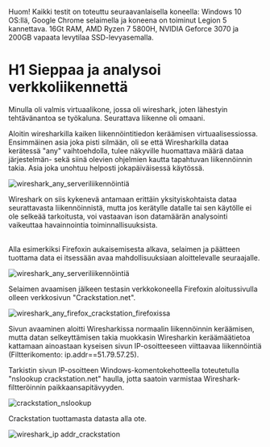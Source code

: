 Huom! Kaikki testit on toteuttu seuraavanlaisella koneella: Windows 10 OS:llä, Google Chrome selaimella ja koneena on toiminut Legion 5 kannettava. 16Gt RAM, AMD Ryzen 7 5800H, NVIDIA Geforce 3070 ja 200GB vapaata levytilaa SSD-levyasemalla.

# H1 Sieppaa ja analysoi verkkoliikennettä

Minulla oli valmis virtuaalikone, jossa oli wireshark, joten lähestyin tehtävänantoa se työkaluna.
Seurattava liikenne oli omaani.

Aloitin wiresharkilla kaiken liikennöintitiedon keräämisen virtuaalisessiossa. 
<br/>Ensimmäinen asia joka pisti silmään, oli se että Wiresharkilla dataa kerätessä "any" vaihtoehdolla, tulee näkyville huomattava määrä dataa järjestelmän- sekä siinä olevien ohjelmien kautta tapahtuvan liikennöinnin takia. Asia joka unohtuu helposti jokapäiväisessä käytössä.

![wireshark_any_serveriliikennöintiä](https://github.com/user-attachments/assets/d68962c9-742a-41aa-a736-741915d5c7d2)

Wireshark on siis kykenevä antamaan erittäin yksityiskohtaista dataa seurattavasta liikennöinnistä, mutta jos kerätylle datalle tai sen käytölle ei ole selkeää tarkoitusta, voi vastaavan ison datamäärän analysointi vaikeuttaa havainnointia toiminnallisuuksista. 

<br/>Alla esimerkiksi Firefoxin aukaisemisesta alkava, selaimen ja päätteen tuottama data ei itsessään avaa mahdollisuuksiaan aloittelevalle seuraajalle.

![wireshark_any_serveriliikennöintiä](https://github.com/user-attachments/assets/bd55bad7-45d9-44b7-a189-6618786a7368)

Selaimen avaamisen jälkeen testasin verkkokoneella Firefoxin aloitussivulla olleen verkkosivun "Crackstation.net".

![wireshark_any_firefox_crackstation_firefoxissa](https://github.com/user-attachments/assets/7dc0c369-519d-4c11-8013-9fe298b97adc)

Sivun avaaminen aloitti Wiresharkissa normaalin liikennöinnin keräämisen, mutta datan selkeyttämisen takia muokkasin Wiresharkin keräämäätietoa kattamaan ainoastaan kyseisen sivun IP-osoitteeseen viittaavaa liikennöintiä (Filtterikomento: ip.addr==51.79.57.25).

Tarkistin sivun IP-osoitteen Windows-komentokehotteella toteutetulla "nslookup crackstation.net" haulla, jotta saatoin varmistaa Wireshark-filtteröinnin paikkaansapitävyyden.

![crackstation_nslookup](https://github.com/user-attachments/assets/bc6bbda8-9814-489e-9ea1-bb27807ecc71)

Crackstation tuottamasta datasta alla ote.

![wireshark_ip addr_crackstation](https://github.com/user-attachments/assets/cca43574-cfa3-4b35-a7f3-2322c6132e99)

